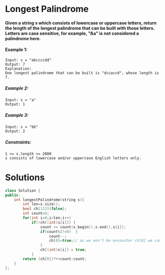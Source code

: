 # Longest Palindrome

#### Given a string s which consists of lowercase or uppercase letters, return the length of the longest palindrome that can be built with those letters. Letters are case sensitive, for example, "Aa" is not considered a palindrome here.

#### Example 1:
````
Input: s = "abccccdd"
Output: 7
Explanation:
One longest palindrome that can be built is "dccaccd", whose length is 7.
````
##### Example 2:
````
Input: s = "a"
Output: 1
````
##### Example 3:
````
Input: s = "bb"
Output: 2
````
##### Constraints:

    1 <= s.length <= 2000
    s consists of lowercase and/or uppercase English letters only.


# Solutions

```cpp
class Solution {
public:
    int longestPalindrome(string s){
        int len=s.size();
        bool ch[123]{false};
        int count=0;
        for(int i=0;i<len;i++)
            if(!ch[(int)s[i]]) {
                count += count(s.begin(),s.end(),s[i]);
                if(count%2!=0)  {
                    count--;
                    ch[0]=true;// as we won't be encounter ch[0] we can use it as our extra variable
                }
                ch[(int)s[i]] = true;
            }
        return (ch[0])?++count:count;
    }
};

```